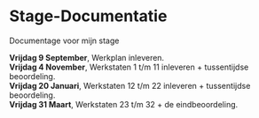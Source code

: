 # Stage-Documentatie
Documentage voor mijn stage

**Vrijdag 9 September**, Werkplan inleveren. <br/>
**Vrijdag 4 November**, Werkstaten 1 t/m 11 inleveren + tussentijdse beoordeling. <br/>
**Vrijdag 20 Januari**, Werkstaten 12 t/m 22 inleveren + tussentijdse beoordeling. <br/>
**Vrijdag 31 Maart**, Werkstaten 23 t/m 32 + de eindbeoordeling. <br/>
